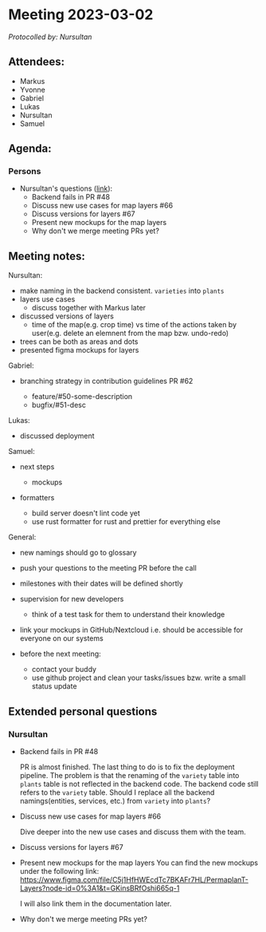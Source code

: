 # Meeting 2023-03-02

_Protocolled by: Nursultan_

## Attendees:

- Markus
- Yvonne
- Gabriel
- Lukas
- Nursultan
- Samuel

## Agenda:

### Persons

- Nursultan's questions ([link](#person1)):
  - Backend fails in PR #48
  - Discuss new use cases for map layers #66
  - Discuss versions for layers #67
  - Present new mockups for the map layers
  - Why don't we merge meeting PRs yet?

## Meeting notes:

Nursultan:

- make naming in the backend consistent. `varieties` into `plants`
- layers use cases
  - discuss together with Markus later
- discussed versions of layers
  - time of the map(e.g. crop time) vs time of the actions taken by user(e.g. delete an elemnent from the map bzw. undo-redo)
- trees can be both as areas and dots
- presented figma mockups for layers

Gabriel:

- branching strategy in contribution guidelines PR #62

  - feature/#50-some-description
  - bugfix/#51-desc

Lukas:

- discussed deployment

Samuel:

- next steps
  - mockups
- formatters

  - build server doesn't lint code yet
  - use rust formatter for rust and prettier for everything else

General:

- new namings should go to glossary
- push your questions to the meeting PR before the call
- milestones with their dates will be defined shortly

- supervision for new developers
  - think of a test task for them to understand their knowledge
- link your mockups in GitHub/Nextcloud i.e. should be accessible for everyone on our systems
- before the next meeting:
  - contact your buddy
  - use github project and clean your tasks/issues bzw. write a small status update

## Extended personal questions

### Nursultan

- Backend fails in PR #48

  PR is almost finished. The last thing to do is to fix the deployment pipeline. The problem is that the renaming of the `variety` table into `plants` table is not reflected in the backend code. The backend code still refers to the `variety` table. Should I replace all the backend namings(entities, services, etc.) from `variety` into `plants`?

- Discuss new use cases for map layers #66

  Dive deeper into the new use cases and discuss them with the team.

- Discuss versions for layers #67
- Present new mockups for the map layers
  You can find the new mockups under the following link:
  https://www.figma.com/file/C5j1HfHWEcdTc7BKAFr7HL/PermaplanT-Layers?node-id=0%3A1&t=GKinsBRfOshi665q-1

  I will also link them in the documentation later.

- Why don't we merge meeting PRs yet?
